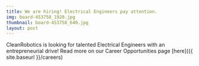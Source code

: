 ```yaml
---
title: We are hiring! Electrical Engineers pay attention.
img: board-453758_1920.jpg
thumbnail: board-453758_640.jpg
layout: post
---
```


CleanRobotics is looking for talented Electrical Engineers with an entrepreneurial drive! Read more on our Career Opportunities page [here]({{ site.baseurl }}/careers)
